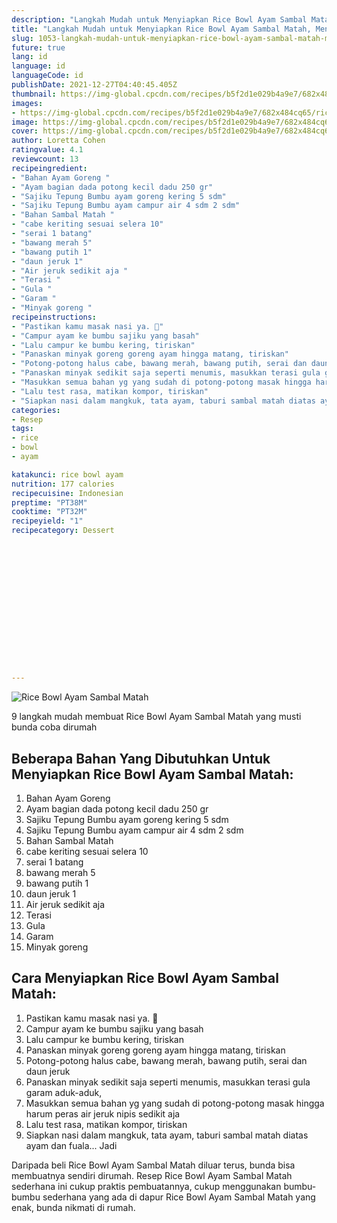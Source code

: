 ```yaml
---
description: "Langkah Mudah untuk Menyiapkan Rice Bowl Ayam Sambal Matah, Menggugah Selera"
title: "Langkah Mudah untuk Menyiapkan Rice Bowl Ayam Sambal Matah, Menggugah Selera"
slug: 1053-langkah-mudah-untuk-menyiapkan-rice-bowl-ayam-sambal-matah-menggugah-selera
future: true
lang: id
language: id
languageCode: id
publishDate: 2021-12-27T04:40:45.405Z 
thumbnail: https://img-global.cpcdn.com/recipes/b5f2d1e029b4a9e7/682x484cq65/rice-bowl-ayam-sambal-matah-foto-resep-utama.webp
images:
- https://img-global.cpcdn.com/recipes/b5f2d1e029b4a9e7/682x484cq65/rice-bowl-ayam-sambal-matah-foto-resep-utama.webp
image: https://img-global.cpcdn.com/recipes/b5f2d1e029b4a9e7/682x484cq65/rice-bowl-ayam-sambal-matah-foto-resep-utama.webp
cover: https://img-global.cpcdn.com/recipes/b5f2d1e029b4a9e7/682x484cq65/rice-bowl-ayam-sambal-matah-foto-resep-utama.webp
author: Loretta Cohen
ratingvalue: 4.1
reviewcount: 13
recipeingredient:
- "Bahan Ayam Goreng "
- "Ayam bagian dada potong kecil dadu 250 gr"
- "Sajiku Tepung Bumbu ayam goreng kering 5 sdm"
- "Sajiku Tepung Bumbu ayam campur air 4 sdm 2 sdm"
- "Bahan Sambal Matah "
- "cabe keriting sesuai selera 10"
- "serai 1 batang"
- "bawang merah 5"
- "bawang putih 1"
- "daun jeruk 1"
- "Air jeruk sedikit aja "
- "Terasi "
- "Gula "
- "Garam "
- "Minyak goreng "
recipeinstructions:
- "Pastikan kamu masak nasi ya. 🤭"
- "Campur ayam ke bumbu sajiku yang basah"
- "Lalu campur ke bumbu kering, tiriskan"
- "Panaskan minyak goreng goreng ayam hingga matang, tiriskan"
- "Potong-potong halus cabe, bawang merah, bawang putih, serai dan daun jeruk"
- "Panaskan minyak sedikit saja seperti menumis, masukkan terasi gula garam aduk-aduk,"
- "Masukkan semua bahan yg yang sudah di potong-potong masak hingga harum peras air jeruk nipis sedikit aja"
- "Lalu test rasa, matikan kompor, tiriskan"
- "Siapkan nasi dalam mangkuk, tata ayam, taburi sambal matah diatas ayam dan fuala... Jadi"
categories:
- Resep
tags:
- rice
- bowl
- ayam

katakunci: rice bowl ayam 
nutrition: 177 calories
recipecuisine: Indonesian
preptime: "PT38M"
cooktime: "PT32M"
recipeyield: "1"
recipecategory: Dessert


     
    
    
    
    
    
    
    
    
    
    
      
    
---
```



![Rice Bowl Ayam Sambal Matah](https://img-global.cpcdn.com/recipes/b5f2d1e029b4a9e7/682x484cq65/rice-bowl-ayam-sambal-matah-foto-resep-utama.webp)

9 langkah mudah membuat  Rice Bowl Ayam Sambal Matah yang musti bunda coba dirumah

<!--inarticleads1-->

## Beberapa Bahan Yang Dibutuhkan Untuk Menyiapkan Rice Bowl Ayam Sambal Matah:

1. Bahan Ayam Goreng 
1. Ayam bagian dada potong kecil dadu 250 gr
1. Sajiku Tepung Bumbu ayam goreng kering 5 sdm
1. Sajiku Tepung Bumbu ayam campur air 4 sdm 2 sdm
1. Bahan Sambal Matah 
1. cabe keriting sesuai selera 10
1. serai 1 batang
1. bawang merah 5
1. bawang putih 1
1. daun jeruk 1
1. Air jeruk sedikit aja 
1. Terasi 
1. Gula 
1. Garam 
1. Minyak goreng 



<!--inarticleads2-->

## Cara Menyiapkan Rice Bowl Ayam Sambal Matah:

1. Pastikan kamu masak nasi ya. 🤭
1. Campur ayam ke bumbu sajiku yang basah
1. Lalu campur ke bumbu kering, tiriskan
1. Panaskan minyak goreng goreng ayam hingga matang, tiriskan
1. Potong-potong halus cabe, bawang merah, bawang putih, serai dan daun jeruk
1. Panaskan minyak sedikit saja seperti menumis, masukkan terasi gula garam aduk-aduk,
1. Masukkan semua bahan yg yang sudah di potong-potong masak hingga harum peras air jeruk nipis sedikit aja
1. Lalu test rasa, matikan kompor, tiriskan
1. Siapkan nasi dalam mangkuk, tata ayam, taburi sambal matah diatas ayam dan fuala... Jadi




Daripada   beli  Rice Bowl Ayam Sambal Matah  diluar terus, bunda  bisa membuatnya sendiri dirumah. Resep  Rice Bowl Ayam Sambal Matah  sederhana ini cukup praktis pembuatannya, cukup menggunakan bumbu-bumbu sederhana yang ada di dapur  Rice Bowl Ayam Sambal Matah  yang enak, bunda nikmati di rumah.

